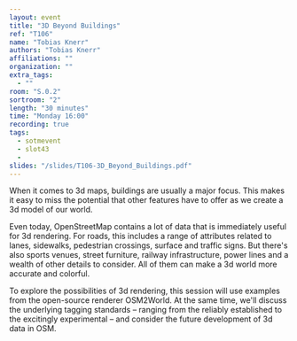 ```yaml
---
layout: event
title: "3D Beyond Buildings"
ref: "T106"
name: "Tobias Knerr"
authors: "Tobias Knerr"
affiliations: ""
organization: ""
extra_tags:
  - ""
room: "S.0.2"
sortroom: "2"
length: "30 minutes"
time: "Monday 16:00"
recording: true
tags:
  - sotmevent
  - slot43
  - 
slides: "/slides/T106-3D_Beyond_Buildings.pdf"
---
```

When it comes to 3d maps, buildings are usually a major focus. This makes it easy to miss the potential that other features have to offer as we create a 3d model of our world.

Even today, OpenStreetMap contains a lot of data that is immediately useful for 3d rendering. For roads, this includes a range of attributes related to lanes, sidewalks, pedestrian crossings, surface and traffic signs. But there&#39;s also sports venues, street furniture, railway infrastructure, power lines and a wealth of other details to consider. All of them can make a 3d world more accurate and colorful.

To explore the possibilities of 3d rendering, this session will use examples from the open-source renderer OSM2World. At the same time, we&#39;ll discuss the underlying tagging standards – ranging from the reliably established to the excitingly experimental – and consider the future development of 3d data in OSM.